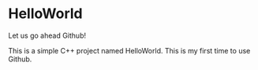 # HelloWorld
Let us go ahead Github!

This is a simple C++ project named HelloWorld.
This is my first time to use Github.

